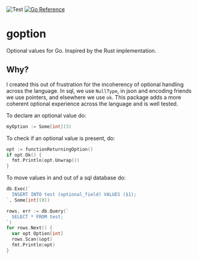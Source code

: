 ![Test](https://github.com/jordan-bonecutter/goption/workflows/Main/badge.svg)
[![Go Reference](https://pkg.go.dev/badge/github.com/jordan-bonecutter/goption.svg)](https://pkg.go.dev/github.com/jordan-bonecutter/goption)

# goption
Optional values for Go. Inspired by the Rust implementation.

## Why?
I created this out of frustration for the incoherency of optional handling across the language. In sql, we use `NullType`, in json and encoding friends we use pointers, and elsewhere we use `ok`. This package adds a more coherent optional experience across the language and is well tested.

To declare an optional value do:

```go
myOption := Some[int](3)
```

To check if an optional value is present, do:

```go
opt := functionReturningOption()
if opt.Ok() {
  fmt.Println(opt.Unwrap())
}
```

To move values in and out of a sql database do:

```go
db.Exec(`
  INSERT INTO test (optional_field) VALUES ($1);
`, Some[int](0))

rows, err := db.Query(`
  SELECT * FROM test;
`)
for rows.Next() {
  var opt Option[int]
  rows.Scan(&opt)
  fmt.Println(opt)
}
```
